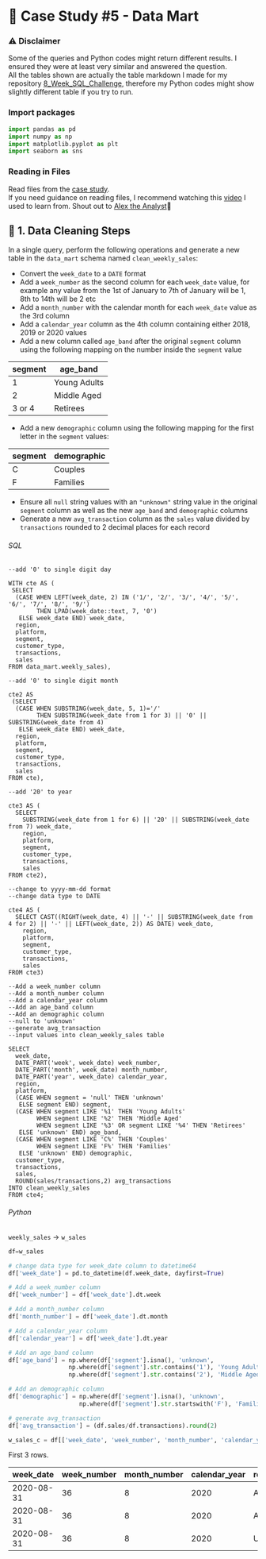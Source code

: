 # 🛒 Case Study #5 - Data Mart
### ⚠️ Disclaimer

Some of the queries and Python codes might return different results. I ensured they were at least very similar and answered the question.    
All the tables shown are actually the table markdown I made for my repository [8_Week_SQL_Challenge](https://github.com/KannaKit/8_Week_SQL_Challenge), therefore my Python codes might show slightly different table if you try to run. 

### Import packages

```python
import pandas as pd
import numpy as np
import matplotlib.pyplot as plt
import seaborn as sns
```

### Reading in Files

Read files from the [case study](https://8weeksqlchallenge.com/case-study-5/).  
If you need guidance on reading files, I recommend watching this [video](https://www.youtube.com/watch?v=dUpyC40cF6Q&list=PLUaB-1hjhk8FE_XZ87vPPSfHqb6OcM0cF&index=53) I used to learn from. Shout out to [Alex the Analyst](https://www.youtube.com/@AlexTheAnalyst)👏

## 🧹 1. Data Cleaning Steps

In a single query, perform the following operations and generate a new table in the `data_mart` schema named `clean_weekly_sales`:

* Convert the `week_date` to a `DATE` format
* Add a `week_number` as the second column for each `week_date` value, for example any value from the 1st of January to 7th of January will be 1, 8th to 14th will be 2 etc
* Add a `month_number` with the calendar month for each `week_date` value as the 3rd column
* Add a `calendar_year` column as the 4th column containing either 2018, 2019 or 2020 values
* Add a new column called `age_band` after the original `segment` column using the following mapping on the number inside the `segment` value

| segment | age_band |
|----------------|----------------|
| 1              | Young Adults             |
| 2              | Middle Aged             |
| 3 or 4              | Retirees             |

* Add a new `demographic` column using the following mapping for the first letter in the `segment` values:

| segment | demographic |
|----------------|----------------|
| C              | Couples             |
| F              | Families             |

* Ensure all `null` string values with an `"unknown"` string value in the original `segment` column as well as the new `age_band` and `demographic` columns
* Generate a new `avg_transaction` column as the `sales` value divided by `transactions` rounded to 2 decimal places for each record

###### SQL

```TSQL
--add '0' to single digit day

WITH cte AS (
 SELECT 
  (CASE WHEN LEFT(week_date, 2) IN ('1/', '2/', '3/', '4/', '5/', '6/', '7/', '8/', '9/') 
        THEN LPAD(week_date::text, 7, '0') 
   ELSE week_date END) week_date, 
  region,
  platform,
  segment,
  customer_type,
  transactions,
  sales
FROM data_mart.weekly_sales),

--add '0' to single digit month

cte2 AS
 (SELECT 
  (CASE WHEN SUBSTRING(week_date, 5, 1)='/' 
        THEN SUBSTRING(week_date from 1 for 3) || '0' || SUBSTRING(week_date from 4)
   ELSE week_date END) week_date, 
  region,
  platform,
  segment,
  customer_type,
  transactions,
  sales
FROM cte),

--add '20' to year

cte3 AS (
  SELECT 
    SUBSTRING(week_date from 1 for 6) || '20' || SUBSTRING(week_date from 7) week_date, 
    region,
    platform,
    segment,
    customer_type,
    transactions,
    sales
FROM cte2),

--change to yyyy-mm-dd format
--change data type to DATE

cte4 AS (
  SELECT CAST((RIGHT(week_date, 4) || '-' || SUBSTRING(week_date from 4 for 2) || '-' || LEFT(week_date, 2)) AS DATE) week_date, 
    region,
    platform,
    segment,
    customer_type,
    transactions,
    sales 
FROM cte3)

--Add a week_number column
--Add a month_number column
--Add a calendar_year column
--Add an age_band column
--Add an demographic column
--null to 'unknown'
--generate avg_transaction
--input values into clean_weekly_sales table

SELECT 
  week_date,
  DATE_PART('week', week_date) week_number,
  DATE_PART('month', week_date) month_number,
  DATE_PART('year', week_date) calendar_year,
  region,
  platform,
  (CASE WHEN segment = 'null' THEN 'unknown'
   ELSE segment END) segment,
  (CASE WHEN segment LIKE '%1' THEN 'Young Adults'
        WHEN segment LIKE '%2' THEN 'Middle Aged'
        WHEN segment LIKE '%3' OR segment LIKE '%4' THEN 'Retirees'
   ELSE 'unknown' END) age_band,
  (CASE WHEN segment LIKE 'C%' THEN 'Couples'
        WHEN segment LIKE 'F%' THEN 'Families'
   ELSE 'unknown' END) demographic,
  customer_type,
  transactions,
  sales,
  ROUND(sales/transactions,2) avg_transactions
INTO clean_weekly_sales
FROM cte4;
```

###### Python

`weekly_sales` -> `w_sales` 

```python
df=w_sales

# change data type for week_date column to datetime64
df['week_date'] = pd.to_datetime(df.week_date, dayfirst=True)

# Add a week_number column
df['week_number'] = df['week_date'].dt.week

# Add a month_number column
df['month_number'] = df['week_date'].dt.month

# Add a calendar_year column
df['calendar_year'] = df['week_date'].dt.year

# Add an age_band column
df['age_band'] = np.where(df['segment'].isna(), 'unknown',
                 np.where(df['segment'].str.contains('1'), 'Young Adults',
                 np.where(df['segment'].str.contains('2'), 'Middle Aged', 'Retirees')))

# Add an demographic column
df['demographic'] = np.where(df['segment'].isna(), 'unknown',
                    np.where(df['segment'].str.startswith('F'), 'Families', 'Couples'))

# generate avg_transaction
df['avg_transaction'] = (df.sales/df.transactions).round(2)

w_sales_c = df[['week_date', 'week_number', 'month_number', 'calendar_year', 'region', 'platform', 'segment', 'age_band', 'demographic', 'customer_type', 'transactions', 'avg_transaction', 'sales']]
```

First 3 rows.

| week_date  | week_number | month_number | calendar_year | region | platform | segment | age_band     | demographic | customer_type | transactions |
|------------|-------------|--------------|---------------|--------|----------|---------|--------------|-------------|---------------|--------------|
| 2020-08-31 | 36          | 8            | 2020	          | ASIA   | Retail   | C3      | Retirees     | Couples     | New           | 120631       |
| 2020-08-31 | 36          | 8            | 2020	          | ASIA   | Retail   | F1      | Young Adults | Families    | New           | 31574        |
| 2020-08-31 | 36          | 8            | 2020	          | USA    | Retail   | unknown | unknown      | unknown     | Guest         | 529151       |
